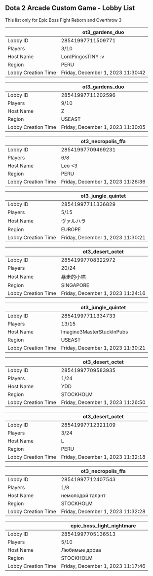 ## Dota 2 Arcade Custom Game - Lobby List

This list only for Epic Boss Fight Reborn and Overthrow 3

|  | ot3_gardens_duo |
| ------ | ------ |
| Lobby ID | 28541997711509771 |
| Players | 3/10 |
| Host Name | LordPingosTINY :v |
| Region | PERU |
| Lobby Creation Time | Friday, December 1, 2023 11:30:42 |


|  | ot3_gardens_duo |
| ------ | ------ |
| Lobby ID | 28541997711202596 |
| Players | 9/10 |
| Host Name | Z |
| Region | USEAST |
| Lobby Creation Time | Friday, December 1, 2023 11:30:05 |


|  | ot3_necropolis_ffa |
| ------ | ------ |
| Lobby ID | 28541997709469231 |
| Players | 6/8 |
| Host Name | Leo <3 |
| Region | PERU |
| Lobby Creation Time | Friday, December 1, 2023 11:26:36 |


|  | ot3_jungle_quintet |
| ------ | ------ |
| Lobby ID | 28541997711336829 |
| Players | 5/15 |
| Host Name | ヴァルハラ |
| Region | EUROPE |
| Lobby Creation Time | Friday, December 1, 2023 11:30:21 |


|  | ot3_desert_octet |
| ------ | ------ |
| Lobby ID | 28541997708322972 |
| Players | 20/24 |
| Host Name | 暴走的小喵 |
| Region | SINGAPORE |
| Lobby Creation Time | Friday, December 1, 2023 11:24:16 |


|  | ot3_jungle_quintet |
| ------ | ------ |
| Lobby ID | 28541997711334733 |
| Players | 13/15 |
| Host Name | Imagine3MasterStuckInPubs |
| Region | USEAST |
| Lobby Creation Time | Friday, December 1, 2023 11:30:21 |


|  | ot3_desert_octet |
| ------ | ------ |
| Lobby ID | 28541997709583935 |
| Players | 1/24 |
| Host Name | YDD |
| Region | STOCKHOLM |
| Lobby Creation Time | Friday, December 1, 2023 11:26:50 |


|  | ot3_desert_octet |
| ------ | ------ |
| Lobby ID | 28541997712321109 |
| Players | 3/24 |
| Host Name | L |
| Region | PERU |
| Lobby Creation Time | Friday, December 1, 2023 11:32:18 |


|  | ot3_necropolis_ffa |
| ------ | ------ |
| Lobby ID | 28541997712407543 |
| Players | 1/8 |
| Host Name | немолодой талант |
| Region | STOCKHOLM |
| Lobby Creation Time | Friday, December 1, 2023 11:32:28 |


|  | epic_boss_fight_nightmare |
| ------ | ------ |
| Lobby ID | 28541997705136513 |
| Players | 5/10 |
| Host Name | Любимые дрова |
| Region | STOCKHOLM |
| Lobby Creation Time | Friday, December 1, 2023 11:17:46 |


